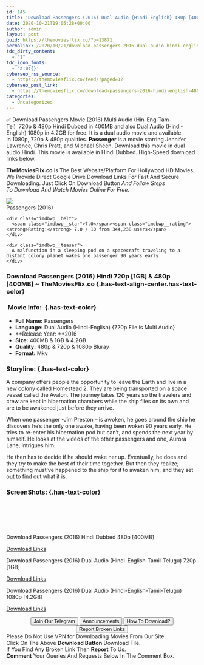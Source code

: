 ```yaml
---
id: 145
title: 'Download Passengers (2016) Dual Audio {Hindi-English} 480p [400MB] || 720p [1GB] || 1080p [4.2GB]'
date: 2020-10-21T19:05:28+00:00
author: admin
layout: post
guid: https://themoviesflix.co/?p=13871
permalink: /2020/10/21/download-passengers-2016-dual-audio-hindi-english-480p-400mb-720p-1gb-1080p-4-2gb/
tdc_dirty_content:
  - "1"
tdc_icon_fonts:
  - 'a:0:{}'
cyberseo_rss_source:
  - https://themoviesflix.co/feed/?paged=12
cyberseo_post_link:
  - https://themoviesflix.co/download-passengers-2016-hindi-english-480p-720p-1080p/
categories:
  - Uncategorized
---
```

✅&nbsp;Download&nbsp;Passengers&nbsp;Movie&nbsp;(2016) Multi Audio (Hin-Eng-Tam-Tel)&nbsp;&nbsp;720p&nbsp;&&nbsp;480p&nbsp;Hindi Dubbed in 400MB and also&nbsp;Dual Audio&nbsp;(Hindi-English) 1080p in 4.2GB for free. It is a&nbsp;dual audio&nbsp;movie and available in&nbsp;1080p,&nbsp;720p&nbsp;&&nbsp;480p&nbsp;qualities.&nbsp;**Passenger**&nbsp;is a movie starring Jennifer Lawrence, Chris Pratt, and Michael Sheen. Download this movie in dual audio Hindi. This movie is available in Hindi Dubbed. High-Speed download links below.

**TheMoviesFlix.co**&nbsp;is The Best Website/Platform For Hollywood HD Movies. We Provide Direct Google Drive Download Links For Fast And Secure Downloading. Just Click On Download Button&nbsp;_And Follow Steps To&nbsp;Download And Watch Movies Online For Free_.

<div class="imdbwp imdbwp--movie dark">
  <div class="imdbwp__thumb">
    <a class="imdbwp__link" target="_blank" title="Passengers" href="https://www.imdb.com/title/tt1355644/" rel="nofollow noopener noreferrer"><img class="imdbwp__img" src="https://m.media-amazon.com/images/M/MV5BZjk4ZTMwMTYtOTk1NC00OTA0LWFhMGYtZTBjMzViMDY2YWZjXkEyXkFqcGdeQXVyMTMxODk2OTU@._V1_SX300.jpg" /></a>
  </div>
  
  <div class="imdbwp__content">
    <div class="imdbwp__header">
      <span class="imdbwp__title">Passengers</span> (2016)
    </div>
    
    <div class="imdbwp__belt">
      <span class="imdbwp__star">7.0</span><span class="imdbwp__rating"><strong>Rating:</strong> 7.0 / 10 from 344,238 users</span>
    </div>
    
    <div class="imdbwp__teaser">
      A malfunction in a sleeping pod on a spacecraft traveling to a distant colony planet wakes one passenger 90 years early.
    </div>
  </div>
</div>

### Download Passengers (2016) Hindi 720p [1GB] & 480p [400MB] ~ TheMoviesFlix.co {.has-text-align-center.has-text-color}

### &nbsp;Movie Info:&nbsp; {.has-text-color}

  * **Full Name:**&nbsp;Passengers
  * **Language:**&nbsp;Dual Audio (Hindi-English) {720p File is Multi Audio}
  * **Release Year:&nbsp;**2016
  * **Size:**&nbsp;400MB & 1GB&nbsp;& 4.2GB
  * **Quality:**&nbsp;480p & 720p & 1080p Bluray
  * **Format:**&nbsp;Mkv

### Storyline: {.has-text-color}

A company offers people the opportunity to leave the Earth and live in a new colony called Homestead 2. They are being transported on a space vessel called the Avalon. The journey takes 120 years so the travelers and crew are kept in hibernation chambers while the ship flies on its own and are to be awakened just before they arrive.

When one passenger -Jim Preston – is awoken, he goes around the ship he discovers he’s the only one awake, having been woken 90 years early. He tries to re-enter his hibernation pod but can’t, and spends the next year by himself. He looks at the videos of the other passengers and one, Aurora Lane, intrigues him.

He then has to decide if he should wake her up. Eventually, he does and they try to make the best of their time together. But then they realize; something must’ve happened to the ship for it to awaken him, and they set out to find out what it is.

### ScreenShots: {.has-text-color}

<div class="wp-block-image">
  <figure class="aligncenter"><img src="https://i.imgur.com/9ADGxjS.png" alt /></figure>
</div>

<div class="wp-block-image">
  <figure class="aligncenter"><img src="https://i.imgur.com/BCezQzU.jpg" alt /></figure>
</div>

<div class="wp-block-image">
  <figure class="aligncenter"><img src="https://i.imgur.com/FCJm3jW.jpg" alt /></figure>
</div>

<div class="wp-block-image">
  <figure class="aligncenter"><img src="https://i.imgur.com/AvkpHom.png" alt /></figure>
</div>

<div class="wp-block-image">
  <figure class="aligncenter"><img src="https://i.imgur.com/z8BtIFb.jpg" alt /></figure>
</div>

<div class="wp-block-image">
  <figure class="aligncenter"><img src="https://i.imgur.com/IdbwHNL.jpg" alt /></figure>
</div>

<p class="has-text-align-center has-text-color has-medium-font-size">
  Download Passengers (2016) Hindi Dubbed 480p [400MB]
</p>

<span class="mb-center maxbutton-3-center"><span class="maxbutton-3-container mb-container"><a class="maxbutton-3 maxbutton maxbutton-post-button" target="_blank" rel="nofollow noopener noreferrer" href="https://coinquint.com/a15120/"><span class="mb-text">Download Links</span></a></span></span>

<p class="has-text-align-center has-text-color has-medium-font-size">
  Download Passengers (2016) Dual Audio (Hindi-English-Tamil-Telugu) 720p [1GB]
</p>

<span class="mb-center maxbutton-3-center"><span class="maxbutton-3-container mb-container"><a class="maxbutton-3 maxbutton maxbutton-post-button" target="_blank" rel="nofollow noopener noreferrer" href="https://coinquint.com/a15122/"><span class="mb-text">Download Links</span></a></span></span>

<p class="has-text-align-center has-text-color has-medium-font-size">
  Download Passengers (2016) Dual Audio (Hindi-English-Tamil-Telugu) 1080p [4.2GB]
</p>

<span class="mb-center maxbutton-3-center"><span class="maxbutton-3-container mb-container"><a class="maxbutton-3 maxbutton maxbutton-post-button" target="_blank" rel="nofollow noopener noreferrer" href="https://coinquint.com/a15124/"><span class="mb-text">Download Links</span></a></span></span>

<center>
</center>

<center>
  <a href="https://t.me/themoviesflixcom" target="_blank" data-wpel-link="external" rel="nofollow external noopener noreferrer"><button class="button button5">Join Our Telegram</button></a> <a href="https://themoviesflix.co/download-passengers-2016-hindi-english-480p-720p-1080p/#" target="_blank" data-wpel-link="external" rel="nofollow external noopener noreferrer"><button class="button button5">Announcements</button></a> <a href="https://themoviesflix.com/how-to-download/" target="_blank" data-wpel-link="external" rel="nofollow external noopener noreferrer"><button class="button button5">How To Download?</button></a> <a href="https://themoviesflix.co/download-passengers-2016-hindi-english-480p-720p-1080p/#" target="_blank" data-wpel-link="external" rel="nofollow external noopener noreferrer"><button class="button button5">Report Broken Links</button></a>
</center>

<div class="alert alert-danger">
  Please Do Not Use VPN for Downloading Movies From Our Site.
</div>

<div class="alert alert-success">
  Click On The Above <strong>Download Button</strong> Download File.
</div>

<div class="alert alert-warning">
  If You Find Any Broken Link Then <strong>Report</strong> To Us.
</div>

<div class="alert alert-info">
  <strong>Comment</strong> Your Queries And Requests Below In The Comment Box.
</div>